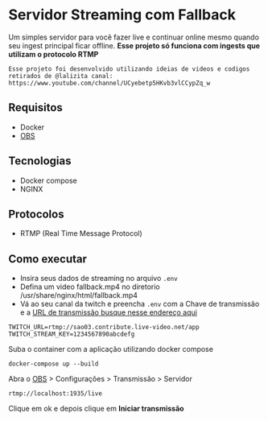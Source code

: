# Servidor Streaming com Fallback

Um simples servidor para você fazer live e continuar online mesmo quando seu ingest principal ficar offline.
__Esse projeto só funciona com ingests que utilizam o protocolo RTMP__

```
Esse projeto foi desenvolvido utilizando ideias de videos e codigos retirados de @lalizita canal: https://www.youtube.com/channel/UCyebetp5HKvb3vlCCypZq_w  
```

## Requisitos 
- Docker
- [OBS](https://obsproject.com/pt-br/download)

## Tecnologias
- Docker compose
- NGINX

## Protocolos 
- RTMP (Real Time Message Protocol)

## Como executar
- Insira seus dados de streaming no arquivo `.env`
- Defina um video fallback.mp4 no diretorio /usr/share/nginx/html/fallback.mp4
- Vá ao seu canal da twitch e preencha `.env` com a Chave de transmissão e a [URL de transmissão busque nesse endereço aqui](https://help.twitch.tv/s/twitch-ingest-recommendation?language=en_US)
```
TWITCH_URL=rtmp://sao03.contribute.live-video.net/app
TWITCH_STREAM_KEY=1234567890abcdefg
```

Suba o container com a aplicação utilizando docker compose
```
docker-compose up --build
```

Abra o [OBS](https://obsproject.com/pt-br/download) > Configurações > Transmissão > Servidor
```
rtmp://localhost:1935/live
```
Clique em ok e depois clique em **Iniciar transmissão**
